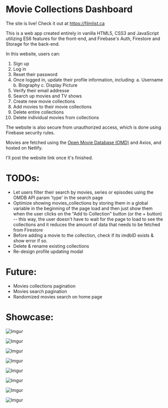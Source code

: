 
# Movie Collections Dashboard 

The site is live! Check it out at https://filmlist.ca

This is a web app created entirely in vanilla HTML5, CSS3 and JavaScript utilizing ES6 features for the front-end, and Firebase's Auth, Firestore and Storage for the back-end.

In this website, users can:
1. Sign up
2. Log in
3. Reset their password
4. Once logged in, update their profile information, including:
	a. Username
	b. Biography
	c. Display Picture
5. Verify their email addresse
6. Search up movies and TV shows
7. Create new movie collections
8. Add movies to their movie collections
9. Delete entire collections
10. Delete individual movies from collections 

The website is also secure from unauthorized access, which is done using Firebase security rules.

Movies are fetched using the [Open Movie Database (OMD)](https://www.omdbapi.com/) and Axios, and hosted on Netlify.

I'll post the website link once it's finished.

# TODOs:
- Let users filter their search by movies, series or episodes using the OMDB API param 'type' in the search page
- Optimize showing movies_collections by storing them in a global variable in the beginning of the page load and then just show them when the user clicks on the "Add to Collection" button (or the + button) -- this way, the user doesn't have to wait for the page to load to see the collections and it reduces the amount of data that needs to be fetched from Firestore
- Before adding a movie to the collection, check if its imdbID exists & show error if so.
- Delete & rename existing collections
- Re-design profile updating modal

# Future: 
- Movies collections pagination
- Movies search pagination
- Randomized movies search on home page

# Showcase:
![Imgur](https://imgur.com/R0Ytz2N.png)

![Imgur](https://imgur.com/QFCCPX2.png)

![Imgur](https://imgur.com/e2ZOWb6.png)

![Imgur](https://imgur.com/Z4G6i1T.png)

![Imgur](https://imgur.com/Esi0y4a.png)

![Imgur](https://imgur.com/A4ZcfKz.png)

![Imgur](https://imgur.com/rngSrlZ.png)

![Imgur](https://imgur.com/rsA6OjT.png)
